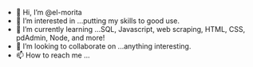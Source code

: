 - 👋 Hi, I’m @el-morita
- 👀 I’m interested in ...putting my skills to good use.
- 🌱 I’m currently learning ...SQL, Javascript, web scraping, HTML, CSS, pdAdmin, Node, and more!
- 💞️ I’m looking to collaborate on ...anything interesting. 
- 📫 How to reach me ...

<!---
el-morita/el-morita is a ✨ special ✨ repository because its `README.md` (this file) appears on your GitHub profile.
You can click the Preview link to take a look at your changes.
--->
